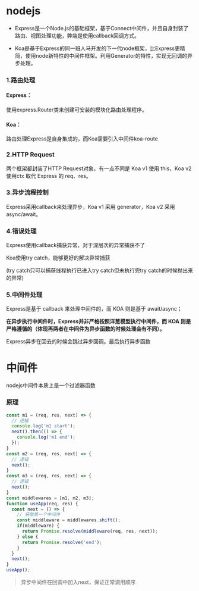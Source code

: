 # nodejs

* Express是一个Node.js的基础框架，基于Connect中间件，并且自身封装了路由、视图处理功能，弊端是使用callback回调方式。

* Koa是基于Express的同一班人马开发的下一代node框架，比Express更精简，使用node新特性的中间件框架。利用Generator的特性，实现无回调的异步处理。

  

  

  

### 1.路由处理

#### Express：

使用express.Router类来创建可安装的模块化路由处理程序。

#### Koa：

路由处理Express是自身集成的，而Koa需要引入中间件koa-route

### 2.HTTP Request

两个框架都封装了HTTP Request对象，有一点不同是 Koa v1 使用 this，Koa v2使用ctx 取代 Express 的 req、res。

### 3.异步流程控制

Express采用callback来处理异步，Koa v1 采用 generator，Koa v2 采用 async/await。

### 4.错误处理

Express使用callback捕获异常，对于深层次的异常捕获不了

Koa使用try catch，能够更好的解决异常捕获

(try catch只可以捕获线程执行已进入try catch但未执行完try catch的时候抛出来的异常)

### 5.中间件处理

Express是基于 callback 来处理中间件的，而 KOA 则是基于 await/async；

**在异步执行中间件时，Express并非严格按照洋葱模型执行中间件，而 KOA 则是严格遵循的（体现再两者在中间件为异步函数的时候处理会有不同）。**

Express异步在回去的时候会跳过异步回调。最后执行异步函数

# 中间件

nodejs中间件本质上是一个过滤器函数

### 原理

```js
const m1 = (req, res, next) => {
  // 逻辑
  console.log('m1 start');
  next().then(() => {
    console.log('m1 end');
  });
}
const m2 = (req, res, next) => {
  // 逻辑
  next();
}
const m3 = (req, res, next) => {
  // 逻辑
  next();
}
const middlewares = [m1, m2, m3];
function useApp(req, res) {
  const next = () => {
    // 获取第一个中间件
    const middleware = middlewares.shift();
    if(middleware) {
      return Promise.resolve(middleware(req, res, next));
    } else {
      return Promise.resolve('end');
    }
  }
  next();
}
useApp();
```

> 异步中间件在回调中加入next，保证正常调用顺序


